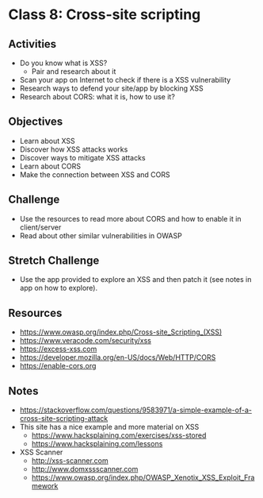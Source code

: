 
# Class 8: Cross-site scripting

## Activities
  - Do you know what is XSS?
    - Pair and research about it
  - Scan your app on Internet to check if there is a XSS vulnerability
  - Research ways to defend your site/app by blocking XSS
  - Research about CORS: what it is, how to use it?

## Objectives
  - Learn about XSS
  - Discover how XSS attacks works
  - Discover ways to mitigate XSS attacks
  - Learn about CORS
  - Make the connection between XSS and CORS

## Challenge
  - Use the resources to read more about CORS and how to enable it in client/server
  - Read about other similar vulnerabilities in OWASP

## Stretch Challenge
  - Use the app provided to explore an XSS and then patch it (see notes in app on how to explore).

## Resources
  - https://www.owasp.org/index.php/Cross-site_Scripting_(XSS)
  - https://www.veracode.com/security/xss
  - https://excess-xss.com
  - https://developer.mozilla.org/en-US/docs/Web/HTTP/CORS
  - https://enable-cors.org

## Notes
  - https://stackoverflow.com/questions/9583971/a-simple-example-of-a-cross-site-scripting-attack
  - This site has a nice example and more material on XSS
    - https://www.hacksplaining.com/exercises/xss-stored
    - https://www.hacksplaining.com/lessons
  - XSS Scanner
    - http://xss-scanner.com
    - http://www.domxssscanner.com
    - https://www.owasp.org/index.php/OWASP_Xenotix_XSS_Exploit_Framework
